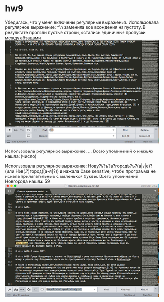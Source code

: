 # hw9

Убедилась, что у меня включены регулярные выражения. 
Использовала регулярное выражение: ^\n заменила все вхождения на пустоту. В результате пропали пустые строки, остались единичные пропуски между абзацами. ![](https://github.com/Hilkovskalyona/hw9/blob/master/1.png)

Использовала регулярное выражение: ... Всего упоминаний о князьях нашла: (число) ![]()

Использовала регулярное выражение: Нову?ѣ?ъ?а?городѣ?ъ?(а|у|е)? (или Нов(.?)город([а-я]?)) и нажала Case sensitive, чтобы программа не искала прилагательные с маленькой буквы.  Всего упоминаний Новгорода нашла: 59
![](https://github.com/Hilkovskalyona/hw9/blob/master/2.png)
